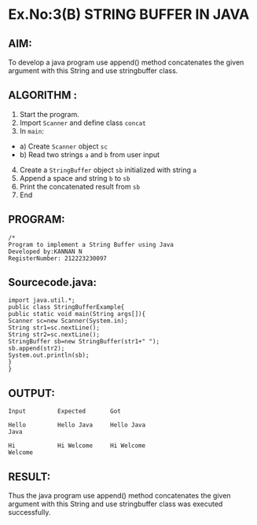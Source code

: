 # Ex.No:3(B) STRING BUFFER IN JAVA

## AIM:
To develop a java program use append() method concatenates the given argument with this String and use stringbuffer class.

## ALGORITHM :
1.	Start the program.
2.	Import `Scanner` and define class `concat`
3.	In `main`:
-	a) Create `Scanner` object `sc`
-	b) Read two strings `a` and `b` from user input
4.	Create a `StringBuffer` object `sb` initialized with string `a`
5.	Append a space and string `b` to `sb`
6.	Print the concatenated result from `sb`
7.	End







## PROGRAM:
 ```
/*
Program to implement a String Buffer using Java
Developed by:KANNAN N
RegisterNumber: 212223230097
```

## Sourcecode.java:
```
import java.util.*;
public class StringBufferExample{  
public static void main(String args[]){  
Scanner sc=new Scanner(System.in);
String str1=sc.nextLine();
String str2=sc.nextLine();
StringBuffer sb=new StringBuffer(str1+" ");  
sb.append(str2);  
System.out.println(sb);  
}  
}  
```






## OUTPUT:
```
Input         Expected       Got

Hello         Hello Java     Hello Java
Java 

Hi            Hi Welcome     Hi Welcome
Welcome
```
## RESULT:
Thus the java program use append() method concatenates the given argument with this String and use stringbuffer class was executed successfully.
